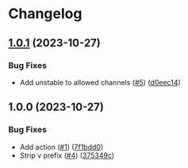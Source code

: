 # Changelog

## [1.0.1](https://github.com/fluencelabs/setup-fluence/compare/v1.0.0...v1.0.1) (2023-10-27)


### Bug Fixes

* Add unstable to allowed channels ([#5](https://github.com/fluencelabs/setup-fluence/issues/5)) ([d0eec14](https://github.com/fluencelabs/setup-fluence/commit/d0eec144eb2c91c469e5bf95b2a063ed6e5fdf63))

## 1.0.0 (2023-10-27)


### Bug Fixes

* Add action ([#1](https://github.com/fluencelabs/setup-fluence/issues/1)) ([7f1bdd0](https://github.com/fluencelabs/setup-fluence/commit/7f1bdd0155f732955c9df7c619396a6fec19fc7b))
* Strip v prefix ([#4](https://github.com/fluencelabs/setup-fluence/issues/4)) ([375349c](https://github.com/fluencelabs/setup-fluence/commit/375349ccacb50755c8c7226255473ba630d30c7e))

